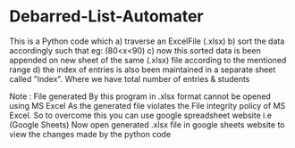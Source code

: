 # Debarred-List-Automater
This is a Python code which
a) traverse an ExcelFile (.xlsx)
b) sort the data accordingly such that eg: (80<x<90)
c) now this sorted data is been appended on new sheet of the same (.xlsx) file according to the mentioned range 
d) the index of entries is also been maintained in a separate sheet called "Index". Where we have total number of entries & students

Note : File generated By this program in .xlsx format cannot be opened using MS Excel As the generated file violates the File integrity policy of MS Excel.
       So to overcome this you can use google spreadsheet website i.e (Google Sheets) 
       Now open generated .xlsx file in google sheets website to view the changes made by the python code
       
       
